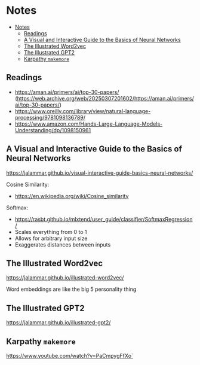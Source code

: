 # Notes

- [Notes](#notes)
  - [Readings](#readings)
  - [A Visual and Interactive Guide to the Basics of Neural Networks](#a-visual-and-interactive-guide-to-the-basics-of-neural-networks)
  - [The Illustrated Word2vec](#the-illustrated-word2vec)
  - [The Illustrated GPT2](#the-illustrated-gpt2)
  - [Karpathy `makemore`](#karpathy-makemore)


## Readings

- https://aman.ai/primers/ai/top-30-papers/ (https://web.archive.org/web/20250307201602/https://aman.ai/primers/ai/top-30-papers/)
- https://www.oreilly.com/library/view/natural-language-processing/9781098136789/
- https://www.amazon.com/Hands-Large-Language-Models-Understanding/dp/1098150961


## A Visual and Interactive Guide to the Basics of Neural Networks

https://jalammar.github.io/visual-interactive-guide-basics-neural-networks/

Cosine Similarity:
- https://en.wikipedia.org/wiki/Cosine_similarity

Softmax:
- https://rasbt.github.io/mlxtend/user_guide/classifier/SoftmaxRegression/
- Scales everything from 0 to 1
- Allows for arbitrary input size
- Exaggerates distances between inputs

## The Illustrated Word2vec

https://jalammar.github.io/illustrated-word2vec/

Word embeddings are like the big 5 personality thing

## The Illustrated GPT2

https://jalammar.github.io/illustrated-gpt2/

## Karpathy `makemore`

https://www.youtube.com/watch?v=PaCmpygFfXo`